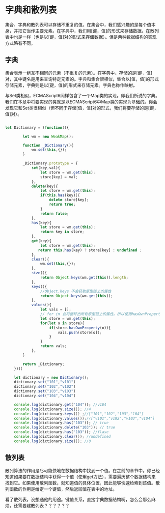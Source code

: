 # 字典和散列表

集合、字典和散列表可以存储不重复的值。在集合中，我们感兴趣的是每个值本身，并把它当作主要元素。在字典中，我们用[键，值]的形式来存储数据。在散列表中也是一样（也是以[键，值]对的形式来存储数据）。但是两种数据结构的实现方式略有不同。

## 字典

集合表示一组互不相同的元素（不重复的元素）。在字典中，存储的是[键，值]对，其中键名是用来查询特定元素的。字典和集合很相似，集合以[值，值]的形式存储元素，字典则是以[键，值]的形式来存储元素。字典也称作映射。

与Set类相似，ECMAScript6同样包含了一个Map类的实现，即我们所说的字典。我们在本章中将要实现的类就是以ECMAScript6中Map类的实现为基础的。你会发现它和Set类很相似（但不同于存储[值，值]对的形式，我们将要存储的是[键，值]对）。

```javaScript

let Dictionary = (function(){

        let wm = new WeakMap();

        function _Dictionary(){
            wm.set(this,{});
        }

        _Dictionary.prototype = {
            set(key,val){
                let store = wm.get(this);
                store[key] = val;
            },
            delete(key){
                let store = wm.get(this);
                if(this.has(key)){
                    delete store[key];
                    return true;
                }
                return false;
            },
            has(key){
                let store = wm.get(this);
                return key in store;
            },
            get(key){
                let store = wm.get(this);
               return this.has(key) ? store[key] : undefined ;
            },
            clear(){
                wm.set(this,{});
            },
            size(){
                return Object.keys(wm.get(this)).length;
            },
            keys(){
                //Object.keys 不会获取原型链上的属性
                return Object.keys(wm.get(this));
            },
            values(){
                let vals = [];
                // for in 会将循环出所有原型链上的属性。所以使用hasOwnPropertype加以判断。主要是担心Object.prototype.xxx的出现
                let store = wm.get(this);
                for(let o in store){
                    if(store.hasOwnProperty(o)){
                        vals.push(store[o]);
                    }
                }
                return vals;
            },
        }

        return _Dictionary;
    })()

    let dictionary = new Dictionary();
    dictionary.set("101","v101")
    dictionary.set("102","v102")
    dictionary.set("103","v103")
    dictionary.set("104","v104")

    console.log(dictionary.get("104")); //v104
    console.log(dictionary.size()); //4
    console.log(dictionary.keys()) ;//["101","102","103","104"]
    console.log(dictionary.values());//["v101","v102","v103","v104"]
    console.log(dictionary.has("103")); // true
    console.log(dictionary.delete("103")); // true
    console.log(dictionary.has("103")); //flase
    console.log(dictionary.clear()); //undefined
    console.log(dictionary.size()); //0

```

## 散列表

散列算法的作用是尽可能快地在数据结构中找到一个值。在之前的章节中，你已经知道如果要在数据结构中获得一个值（使用get方法），需要遍历整个数据结构来找到它。如果使用散列函数，就知道值的具体位置，因此能够快速检索到该值。散列函数的作用是给定一个键值，然后返回值在表中的地址。

看了散列表，没想通他的用途。键值关系，直接字典数据结构啊，怎么会那么麻烦，还需要建散列表？？？？？？

